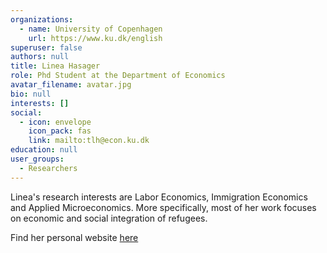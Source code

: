 ```yaml
---
organizations:
  - name: University of Copenhagen
    url: https://www.ku.dk/english
superuser: false
authors: null
title: Linea Hasager
role: Phd Student at the Department of Economics
avatar_filename: avatar.jpg
bio: null
interests: []
social:
  - icon: envelope
    icon_pack: fas
    link: mailto:tlh@econ.ku.dk
education: null
user_groups:
  - Researchers
---
```

Linea's research interests are  Labor Economics, Immigration Economics and Applied Microeconomics. More specifically, most of her work focuses on economic and social integration of refugees. 

Find her personal website [here](https://sites.google.com/view/lineahasager/home)

